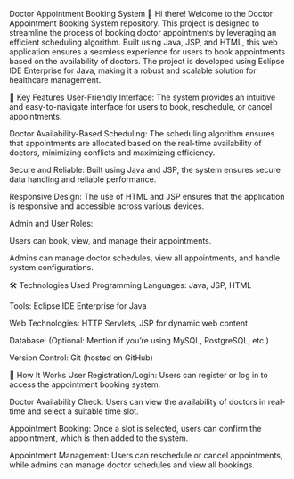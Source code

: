 Doctor Appointment Booking System
👋 Hi there! Welcome to the Doctor Appointment Booking System repository. This project is designed to streamline the process of booking doctor appointments by leveraging an efficient scheduling algorithm. Built using Java, JSP, and HTML, this web application ensures a seamless experience for users to book appointments based on the availability of doctors. The project is developed using Eclipse IDE Enterprise for Java, making it a robust and scalable solution for healthcare management.

🌟 Key Features
User-Friendly Interface:
The system provides an intuitive and easy-to-navigate interface for users to book, reschedule, or cancel appointments.

Doctor Availability-Based Scheduling:
The scheduling algorithm ensures that appointments are allocated based on the real-time availability of doctors, minimizing conflicts and maximizing efficiency.

Secure and Reliable:
Built using Java and JSP, the system ensures secure data handling and reliable performance.

Responsive Design:
The use of HTML and JSP ensures that the application is responsive and accessible across various devices.

Admin and User Roles:

Users can book, view, and manage their appointments.

Admins can manage doctor schedules, view all appointments, and handle system configurations.

🛠️ Technologies Used
Programming Languages: Java, JSP, HTML

Tools: Eclipse IDE Enterprise for Java

Web Technologies: HTTP Servlets, JSP for dynamic web content

Database: (Optional: Mention if you’re using MySQL, PostgreSQL, etc.)

Version Control: Git (hosted on GitHub)

🚀 How It Works
User Registration/Login:
Users can register or log in to access the appointment booking system.

Doctor Availability Check:
Users can view the availability of doctors in real-time and select a suitable time slot.

Appointment Booking:
Once a slot is selected, users can confirm the appointment, which is then added to the system.

Appointment Management:
Users can reschedule or cancel appointments, while admins can manage doctor schedules and view all bookings.
